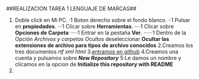 ##REALIZACION TAREA 1 LENGUAJE DE MARCAS##
1. Doble click en Mi PC.
·1 Boton derecho sobre el fondo blanco.
··1 Pulsar en **propiedades**.
···1 Clicar sobre **Herramientas**.
····1 Clicar sobre **Opciones de Carpeta**
·····1 Entrar en la pestaña **Ver**.
······1 Dentro de la Opción _Archivos y carpetas Ocultos_ deseleccionar **Ocultar las extensiones de archivo para tipos de archivo conocidos**
2.Creamos los tres documentos _rtf_ _xml_ _html_
3.[entramos en github](https://github.com)
4.Creamos una cuenta y pulsamos sobre **_New Repository_**
5·Le damos un nombre y clicamos en la opcion de **Initialize this repository with README**
6.
